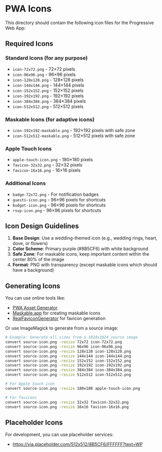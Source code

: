 # PWA Icons

This directory should contain the following icon files for the Progressive Web App:

## Required Icons

### Standard Icons (for any purpose)
- `icon-72x72.png` - 72×72 pixels
- `icon-96x96.png` - 96×96 pixels
- `icon-128x128.png` - 128×128 pixels
- `icon-144x144.png` - 144×144 pixels
- `icon-152x152.png` - 152×152 pixels
- `icon-192x192.png` - 192×192 pixels
- `icon-384x384.png` - 384×384 pixels
- `icon-512x512.png` - 512×512 pixels

### Maskable Icons (for adaptive icons)
- `icon-192x192-maskable.png` - 192×192 pixels with safe zone
- `icon-512x512-maskable.png` - 512×512 pixels with safe zone

### Apple Touch Icons
- `apple-touch-icon.png` - 180×180 pixels
- `favicon-32x32.png` - 32×32 pixels
- `favicon-16x16.png` - 16×16 pixels

### Additional Icons
- `badge-72x72.png` - For notification badges
- `guests-icon.png` - 96×96 pixels for shortcuts
- `budget-icon.png` - 96×96 pixels for shortcuts
- `rsvp-icon.png` - 96×96 pixels for shortcuts

## Icon Design Guidelines

1. **Base Design**: Use a wedding-themed icon (e.g., wedding rings, heart, dove, or flowers)
2. **Color Scheme**: Primary purple (#8B5CF6) with white background
3. **Safe Zone**: For maskable icons, keep important content within the center 80% of the image
4. **Format**: PNG with transparency (except maskable icons which should have a background)

## Generating Icons

You can use online tools like:
- [PWA Asset Generator](https://www.pwabuilder.com/imageGenerator)
- [Maskable.app](https://maskable.app/) for creating maskable icons
- [RealFaviconGenerator](https://realfavicongenerator.net/) for favicon generation

Or use ImageMagick to generate from a source image:

```bash
# Example: Generate all sizes from a 1024x1024 source image
convert source-icon.png -resize 72x72 icon-72x72.png
convert source-icon.png -resize 96x96 icon-96x96.png
convert source-icon.png -resize 128x128 icon-128x128.png
convert source-icon.png -resize 144x144 icon-144x144.png
convert source-icon.png -resize 152x152 icon-152x152.png
convert source-icon.png -resize 192x192 icon-192x192.png
convert source-icon.png -resize 384x384 icon-384x384.png
convert source-icon.png -resize 512x512 icon-512x512.png

# For Apple touch icon
convert source-icon.png -resize 180x180 apple-touch-icon.png

# For favicons
convert source-icon.png -resize 32x32 favicon-32x32.png
convert source-icon.png -resize 16x16 favicon-16x16.png
```

## Placeholder Icons

For development, you can use placeholder services:
- https://via.placeholder.com/512x512/8B5CF6/FFFFFF?text=WP